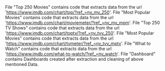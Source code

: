 File "Top 250 Movies" contains code that extracts data from the url 'https://www.imdb.com/chart/top/?ref_=nv_mv_250'.
File "Most Popular Movies" contains code that extracts data from the url 'https://www.imdb.com/chart/moviemeter/?ref_=nv_mv_mpm'.
File "Top 250 TV Shows" contains code that extracts data from the url 'https://www.imdb.com/chart/toptv/?ref_=nv_tvv_250'.
File "Most Popular Movies" contains code that extracts data from the url 'https://www.imdb.com/chart/tvmeter/?ref_=nv_tvv_mptv'.
File "What to Watch" contains code that extracts data from the url 'https://www.imdb.com/what-to-watch/?ref_=nv_watch'.
File "Dashboard" contains Dashboards created after extraction and cleaning of above mentioned Data.
